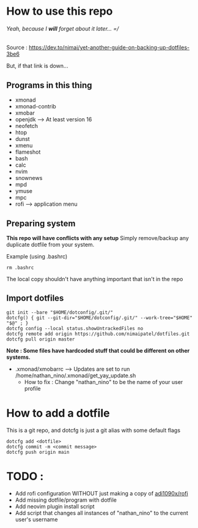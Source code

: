 # How to use this repo
###### Yeah, because I **will** forget about it later... =/

Source : https://dev.to/nimai/yet-another-guide-on-backing-up-dotfiles-3be6

But, if that link is down...

## Programs in this thing 
- xmonad
- xmonad-contrib
- xmobar
- openjdk		--> At least version 16
- neofetch
- htop
- dunst
- xmenu
- flameshot
- bash
- calc
- nvim
- snownews
- mpd
- ymuse
- mpc
- rofi      --> application menu

## Preparing system
**This repo will have conflicts with any setup**
Simply remove/backup any duplicate dotfile from your system.

Example (using .bashrc)
```
rm .bashrc
```
The local copy shouldn't have anything important that isn't in the repo

## Import dotfiles
```
git init --bare "$HOME/dotconfig/.git/"
dotcfg() { git --git-dir="$HOME/dotconfig/.git/" --work-tree="$HOME" "$@" ; }
dotcfg config --local status.showUntrackedFiles no
dotcfg remote add origin https://github.com/nimaipatel/dotfiles.git
dotcfg pull origin master
```

**Note : Some files have hardcoded stuff that could be different on other systems.**
- .xmonad/xmobarrc		--> Updates are set to run /home/nathan\_nino/.xmonad/get\_yay\_update.sh
  - How to fix : Change "nathan\_nino" to be the name of your user profile

# How to add a dotfile
This is a git repo, and dotcfg is just a git alias with some default flags
```
dotcfg add <dotfile>
dotcfg commit -m <commit message>
dotcfg push origin main
```

# TODO :
- Add rofi configuration WITHOUT just making a copy of [adi1090x/rofi](https://github.com/adi1090x/rofi)
- Add missing dotfile/program with dotfile
- Add neovim plugin install script
- Add script that changes all instances of "nathan_nino" to the current user's username
